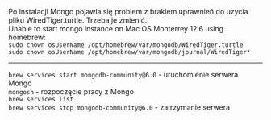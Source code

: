 Po instalacji Mongo pojawia się problem z brakiem uprawnień do uzycia pliku WiredTiger.turtle. Trzeba je zmienić.  
Unable to start mongo instance on Mac OS Monterrey 12.6 using homebrew:   
`sudo chown osUserName /opt/homebrew/var/mongodb/WiredTiger.turtle`  
`sudo chown osUserName /opt/homebrew/var/mongodb/journal/WiredTiger*`  

---
`brew services start mongodb-community@6.0` - uruchomienie serwera Mongo  
`mongosh` - rozpoczęcie pracy z Mongo  
 `brew services list`  
 `brew services stop mongodb-community@6.0` - zatrzymanie serwera 

